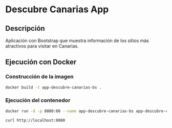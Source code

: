 # Descubre Canarias App

## Descripción

Aplicación con Bootstrap que muestra información de los sitios más atractivos para visitar en Canarias.

## Ejecución con Docker

### Construcción de la imagen

```bash
docker build -t app-descubre-canarias-bs .
```

### Ejecución del contenedor

```bash
docker run -d -p 8080:80 --name app-descubre-canarias-bs app-descubre-canarias-bs
```

```bash
curl http://localhost:8080
```
